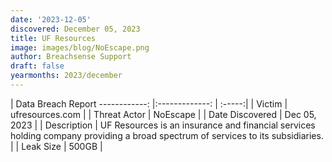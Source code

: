 ```yaml
---
date: '2023-12-05'
discovered: December 05, 2023
title: UF Resources
image: images/blog/NoEscape.png
author: Breachsense Support
draft: false
yearmonths: 2023/december
---
```



| Data Breach Report
------------:     |:-------------:    | :-----:|
| Victim      | ufresources.com      | 
| Threat Actor      | NoEscape      | 
| Date Discovered      | Dec 05, 2023      | 
| Description      | UF Resources is an insurance and financial services holding company providing a broad spectrum of services to its subsidiaries.      | 
| Leak Size      | 500GB      | 

